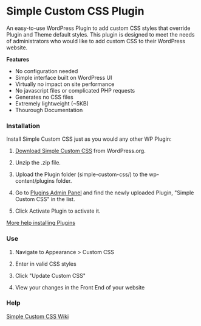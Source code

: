 Simple Custom CSS Plugin
=================

An easy-to-use WordPress Plugin to add custom CSS styles that override Plugin and Theme default styles.  This plugin is designed to meet the needs of administrators who would like to add custom CSS to their WordPress website.

**Features**

- No configuration needed
- Simple interface built on WordPress UI
- Virtually no impact on site performance
- No javascript files or complicated PHP requests
- Generates no CSS files
- Extremely lightweight (~5KB)
- Thourough Documentation

### Installation

Install Simple Custom CSS just as you would any other WP Plugin:

1.  [Download Simple Custom CSS](http://wordpress.org/plugins/simple-custom-css/ "Download Simple Custom CSS") from WordPress.org.

2.  Unzip the .zip file.

3.  Upload the Plugin folder (simple-custom-css/) to the wp-content/plugins folder.

4. Go to [Plugins Admin Panel](http://codex.wordpress.org/Administration_Panels#Plugins "Plugins Admin Panel") and find the newly uploaded Plugin, "Simple Custom CSS" in the list.

5. Click Activate Plugin to activate it.

[More help installing Plugins](http://codex.wordpress.org/Managing_Plugins#Installing_Plugins "WordPress Codex: Installing Plugins")

### Use

1.  Navigate to Appearance > Custom CSS

2.  Enter in valid CSS styles

3.  Click "Update Custom CSS"

4.  View your changes in the Front End of your website

### Help

[Simple Custom CSS Wiki](https://github.com/johnregan3/simple-custom-css/wiki "Simple Custom CSS Wiki")